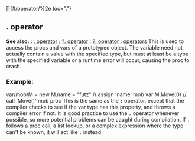[]{#/operator/%2e toc="."}
## . operator
**See also:**
:   [: operator](#/operator/:)
:   [?. operator](#/operator/%3f%2e)
:   [?: operator](#/operator/%3f:)
:   [operators](#/operator)
This is used to access the procs and vars of a prototyped object. The
variable need not actually contain a value with the specified type, but
must at least be a type with the specified variable or a runtime error
will occur, causing the proc to crash.
### Example:
var/mob/M = new M.name = \"futz\" // assign \'name\' mob var M.Move(0)
// call \'Move()\' mob proc
This is the same as the `:` operator, except that the compiler checks to
see if the var type has this property, and throws a compiler error if
not. It is good practice to use the `.` operator whenever possible, so
more potential problems can be caught during compilation.
If `.` follows a proc call, a list lookup, or a complex expression where
the type can\'t be known, it will act like `:` instead.